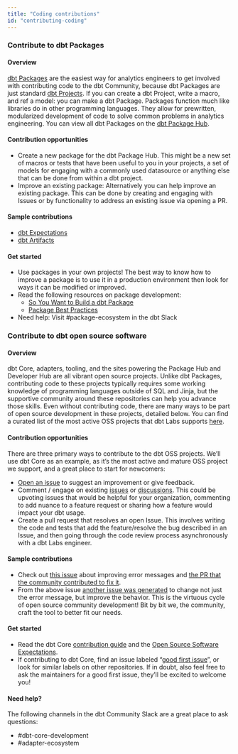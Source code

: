 ```yaml
---
title: "Coding contributions"
id: "contributing-coding"
---
```


### Contribute to dbt Packages

#### Overview

[dbt Packages](https://docs.getdbt.com/docs/building-a-dbt-project/package-management) are the easiest way for analytics engineers to get involved with contributing code to the dbt Community, because dbt Packages are just standard [dbt Projects](https://docs.getdbt.com/docs/building-a-dbt-project/projects). If you can create a dbt Project, write a macro, and ref a model: you can make a dbt Package. Packages function much like libraries do in other programming languages. They allow for prewritten, modularized development of code to solve common problems in analytics engineering. You can view all dbt Packages on the [dbt Package Hub](https://hub.getdbt.com/).

#### Contribution opportunities

- Create a new package for the dbt Package Hub. This might be a new set of macros or tests that have been useful to you in your projects, a set of models for engaging with a commonly used datasource or anything else that can be done from within a dbt project.
- Improve an existing package: Alternatively you can help improve an existing package. This can be done by creating and engaging with Issues or by functionality to address an existing issue via opening a PR.

#### Sample contributions

- [dbt Expectations](https://hub.getdbt.com/calogica/dbt_expectations/latest/)
- [dbt Artifacts](https://hub.getdbt.com/brooklyn-data/dbt_artifacts/latest/)

#### Get started

- Use packages in your own projects! The best way to know how to improve a package is to use it in a production environment then look for ways it can be modified or improved.
- Read the following resources on package development:
  - [So You Want to Build a dbt Package](https://docs.getdbt.com/blog/so-you-want-to-build-a-package)
  - [Package Best Practices](https://github.com/dbt-labs/hubcap/blob/main/package-best-practices.md)
- Need help: Visit #package-ecosystem in the dbt Slack

### Contribute to dbt open source software

#### Overview

dbt Core, adapters, tooling, and the sites powering the Package Hub and Developer Hub are all vibrant open source projects. Unlike dbt Packages, contributing code to these projects typically requires some working knowledge of programming languages outside of SQL and Jinja, but the supportive community around these repositories can help you advance those skills. Even without contributing code, there are many ways to be part of open source development in these projects, detailed below. You can find a curated list of the most active OSS projects that dbt Labs supports [here](/community/resources/oss-projects).

#### Contribution opportunities

There are three primary ways to contribute to the dbt OSS projects. We’ll use dbt Core as an example, as it’s the most active and mature OSS project we support, and a great place to start for newcomers:

- [Open an issue](https://github.com/dbt-labs/dbt-core/issues/new/choose) to suggest an improvement or give feedback.
- Comment / engage on existing [issues](https://github.com/dbt-labs/dbt-core/issues) or [discussions](https://github.com/dbt-labs/dbt-core/discussions). This could be upvoting issues that would be helpful for your organization, commenting to add nuance to a feature request or sharing how a feature would impact your dbt usage.
- Create a pull request that resolves an open Issue. This involves writing the code and tests that add the feature/resolve the bug described in an Issue, and then going through the code review process asynchronously with a dbt Labs engineer.

#### Sample contributions

- Check out [this issue](https://github.com/dbt-labs/dbt-core/issues/3612) about improving error messages and [the PR that the community contributed to fix it](https://github.com/dbt-labs/dbt-core/pull/3703).
- From the above issue [another issue was generated](https://github.com/dbt-labs/dbt-bigquery/issues/202) to change not just the error message, but improve the behavior. This is the virtuous cycle of open source community development! Bit by bit we, the community, craft the tool to better fit our needs.

#### Get started

- Read the dbt Core [contribution guide](https://github.com/dbt-labs/dbt-core/blob/main/CONTRIBUTING.md) and the [Open Source Software Expectations](/community/resources/oss-expectations).
- If contributing to dbt Core, find an issue labeled “[good first issue](https://github.com/dbt-labs/dbt-core/issues?q=is%3Aopen+is%3Aissue+label%3Agood_first_issue)”, or look for similar labels on other repositories. If in doubt, also feel free to ask the maintainers for a good first issue, they’ll be excited to welcome you!

#### Need help?

The following channels in the dbt Community Slack are a great place to ask questions:

- #dbt-core-development
- #adapter-ecosystem
